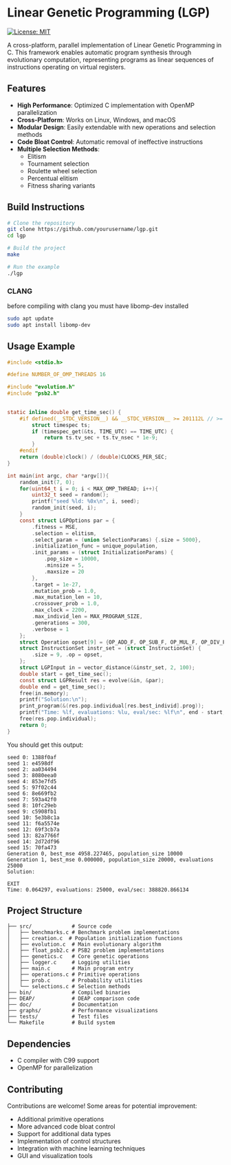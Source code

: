 # Linear Genetic Programming (LGP)

[![License: MIT](https://img.shields.io/badge/License-MIT-yellow.svg)](https://opensource.org/licenses/MIT)

A cross-platform, parallel implementation of Linear Genetic Programming in C. This framework enables automatic program synthesis through evolutionary computation, representing programs as linear sequences of instructions operating on virtual registers.

## Features

- **High Performance**: Optimized C implementation with OpenMP parallelization
- **Cross-Platform**: Works on Linux, Windows, and macOS
- **Modular Design**: Easily extendable with new operations and selection methods
- **Code Bloat Control**: Automatic removal of ineffective instructions
- **Multiple Selection Methods**:
  - Elitism
  - Tournament selection
  - Roulette wheel selection
  - Percentual elitism
  - Fitness sharing variants

## Build Instructions

```bash
# Clone the repository
git clone https://github.com/yourusername/lgp.git
cd lgp

# Build the project
make

# Run the example
./lgp
```

### CLANG
before compiling with clang you must have libomp-dev installed
```bash
sudo apt update
sudo apt install libomp-dev
```

## Usage Example

```c
#include <stdio.h>

#define NUMBER_OF_OMP_THREADS 16

#include "evolution.h"
#include "psb2.h"
 

static inline double get_time_sec() {
	#if defined(__STDC_VERSION__) && __STDC_VERSION__ >= 201112L // >= C11
		struct timespec ts;
		if (timespec_get(&ts, TIME_UTC) == TIME_UTC) {
			return ts.tv_sec + ts.tv_nsec * 1e-9;
		}
	#endif
	return (double)clock() / (double)CLOCKS_PER_SEC;    
}

int main(int argc, char *argv[]){
	random_init(7, 0);
	for(uint64_t i = 0; i < MAX_OMP_THREAD; i++){
		uint32_t seed = random();
		printf("seed %ld: %0x\n", i, seed);
		random_init(seed, i);
	}
	const struct LGPOptions par = {
		.fitness = MSE,
		.selection = elitism,
		.select_param = (union SelectionParams) {.size = 5000},
		.initialization_func = unique_population,
		.init_params = (struct InitializationParams) {
			.pop_size = 10000,
			.minsize = 5,
			.maxsize = 20
		},
		.target = 1e-27,
		.mutation_prob = 1.0,
		.max_mutation_len = 10,
		.crossover_prob = 1.0,
		.max_clock = 2200,
		.max_individ_len = MAX_PROGRAM_SIZE,
		.generations = 300,
		.verbose = 1
	};
	struct Operation opset[9] = {OP_ADD_F, OP_SUB_F, OP_MUL_F, OP_DIV_F, OP_SQRT, OP_LOAD_RAM_F, OP_LOAD_ROM_F, OP_STORE_RAM_F, OP_MOV_F};
	struct InstructionSet instr_set = (struct InstructionSet) {
		.size = 9, .op = opset,
	};
	struct LGPInput in = vector_distance(&instr_set, 2, 100);
	double start = get_time_sec();
	const struct LGPResult res = evolve(&in, &par);
	double end = get_time_sec();
	free(in.memory);
	printf("Solution:\n");
	print_program(&(res.pop.individual[res.best_individ].prog));
	printf("Time: %lf, evaluations: %lu, eval/sec: %lf\n", end - start, res.evaluations, ((double) res.evaluations) / (end - start));
	free(res.pop.individual);
	return 0;
}
```

You should get this output:
```
seed 0: 1388f0af
seed 1: e4598df
seed 2: aa034494
seed 3: 8080eea0
seed 4: 853e7fd5
seed 5: 97f02c44
seed 6: 8e669fb2
seed 7: 593a42f0
seed 8: 10fc29eb
seed 9: c5908fb1
seed 10: 5e3b8c1a
seed 11: f6a5574e
seed 12: 69f3cb7a
seed 13: 82a7766f
seed 14: 2d72df96
seed 15: 70fa473
Generation 0, best_mse 4958.227465, population_size 10000
Generation 1, best_mse 0.000000, population_size 20000, evaluations 25000
Solution:

EXIT 
Time: 0.064297, evaluations: 25000, eval/sec: 388820.866134

```

## Project Structure

```
├── src/             # Source code
│   ├── benchmarks.c # Benchmark problem implementations
│   ├── creation.c  # Population initialization functions
│   ├── evolution.c  # Main evolutionary algorithm
│   ├── float_psb2.c # PSB2 problem implementations
│   ├── genetics.c   # Core genetic operations
│   ├── logger.c     # Logging utilities
│   ├── main.c       # Main program entry
│   ├── operations.c # Primitive operations
│   ├── prob.c       # Probability utilities
│   └── selections.c # Selection methods
├── bin/             # Compiled binaries
├── DEAP/            # DEAP comparison code
├── doc/             # Documentation
├── graphs/          # Performance visualizations
├── tests/           # Test files
└── Makefile         # Build system
```

## Dependencies

- C compiler with C99 support
- OpenMP for parallelization

## Contributing

Contributions are welcome! Some areas for potential improvement:

- Additional primitive operations
- More advanced code bloat control
- Support for additional data types
- Implementation of control structures
- Integration with machine learning techniques
- GUI and visualization tools
